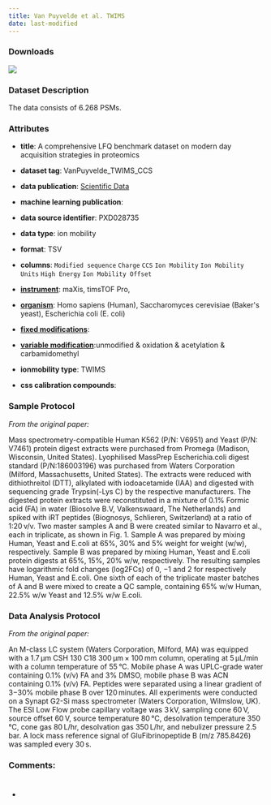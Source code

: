 ```yaml
---
title: Van Puyvelde et al. TWIMS
date: last-modified
---
```


### Downloads
[![](https://img.shields.io/badge/download-full%20dataset-008080?style=flat-square)](https://github.com/ProteomicsML/ProteomicsML/raw/main/datasets/ionmobility/VanPuyvelde_TWIMS_CCS/TWIMSpeptideCCS.tsv.gz)


### Dataset Description
The data consists of 6.268 PSMs.

### Attributes
- **title**: A comprehensive LFQ benchmark dataset on modern day acquisition strategies in proteomics
- **dataset tag**: VanPuyvelde_TWIMS_CCS
- **data publication**: [Scientific Data](https://doi.org/10.1038/s41597-022-01216-6)
- **machine learning publication**: <unknown>
- **data source identifier**: PXD028735


- **data type**: ion mobility
- **format**: TSV
- **columns**: `Modified sequence` `Charge` `CCS` `Ion Mobility` `Ion Mobility Units` `High Energy` `Ion Mobility Offset`
- **[instrument]**: maXis, timsTOF Pro, 
- **[organism]**: Homo sapiens (Human), Saccharomyces cerevisiae (Baker's yeast), Escherichia coli (E. coli)
- **[fixed modifications]**: <unknown>
- **[variable modification]**:unmodified & oxidation & acetylation & carbamidomethyl
- **ionmobility type**: TWIMS
- **css calibration compounds**: <unknown>


### Sample Protocol
*From the original paper:*

Mass spectrometry-compatible Human K562 (P/N: V6951) and Yeast (P/N: V7461) protein digest extracts were
purchased from Promega (Madison, Wisconsin, United States). Lyophilised MassPrep Escherichia.coli digest
standard (P/N:186003196) was purchased from Waters Corporation (Milford, Massachusetts, United States).
The extracts were reduced with dithiothreitol (DTT), alkylated with iodoacetamide (IAA) and digested with
sequencing grade Trypsin(-Lys C) by the respective manufacturers. The digested protein extracts were reconstituted
in a mixture of 0.1% Formic acid (FA) in water (Biosolve B.V, Valkenswaard, The Netherlands) and spiked with iRT
peptides (Biognosys, Schlieren, Switzerland) at a ratio of 1:20 v/v. Two master samples A and B were created
similar to Navarro et al., each in triplicate, as shown in Fig. 1. Sample A was prepared by mixing Human, Yeast
and E.coli at 65%, 30% and 5% weight for weight (w/w), respectively. Sample B was prepared by mixing Human,
Yeast and E.coli protein digests at 65%, 15%, 20% w/w, respectively. The resulting samples have logarithmic
fold changes (log2FCs) of 0, −1 and 2 for respectively Human, Yeast and E.coli. One sixth of each of the
triplicate master batches of A and B were mixed to create a QC sample, containing 65% w/w Human, 22.5% w/w
Yeast and 12.5% w/w E.coli.

### Data Analysis Protocol
*From the original paper:*

An M-class LC system (Waters Corporation, Milford, MA) was equipped with a 1.7 µm CSH 130 C18 300 µm ×
100 mm column, operating at 5 µL/min with a column temperature of 55 °C. Mobile phase A was UPLC-grade
water containing 0.1% (v/v) FA and 3% DMSO, mobile phase B was ACN containing 0.1% (v/v) FA. Peptides
were separated using a linear gradient of 3−30% mobile phase B over 120 minutes. All experiments were
conducted on a Synapt G2-Si mass spectrometer (Waters Corporation, Wilmslow, UK). The ESI Low Flow probe
capillary voltage was 3 kV, sampling cone 60 V, source offset 60 V, source temperature 80 °C, desolvation
temperature 350 °C, cone gas 80 L/hr, desolvation gas 350 L/hr, and nebulizer pressure 2.5 bar. A lock mass
 reference signal of GluFibrinopeptide B (m/z 785.8426) was sampled every 30 s.

### Comments:
- #


[instrument]: https://www.ebi.ac.uk/ols/ontologies/ms/terms?iri=http%3A%2F%2Fpurl.obolibrary.org%2Fobo%2FMS_1000463
[organism]: https://www.ebi.ac.uk/ols/ontologies/ms/terms?iri=http%3A%2F%2Fpurl.obolibrary.org%2Fobo%2FOBI_0100026
[fixed modifications]: https://www.ebi.ac.uk/ols/ontologies/ms/terms?iri=http%3A%2F%2Fpurl.obolibrary.org%2Fobo%2FMS_1003021
[variable modification]: https://www.ebi.ac.uk/ols/ontologies/ms/terms?iri=http%3A%2F%2Fpurl.obolibrary.org%2Fobo%2FMS_1003022
[dissociation method]: https://www.ebi.ac.uk/ols/ontologies/ms/terms?iri=http%3A%2F%2Fpurl.obolibrary.org%2Fobo%2FMS_1000044
[collision energy]: https://www.ebi.ac.uk/ols/ontologies/ms/terms?iri=http%3A%2F%2Fpurl.obolibrary.org%2Fobo%2FMS_1000045 
[mass analyzer type]: https://www.ebi.ac.uk/ols/ontologies/ms/terms?iri=http%3A%2F%2Fpurl.obolibrary.org%2Fobo%2FMS_1000443&lang=en&viewMode=All&siblings=false
[chromatography separation]: https://www.ebi.ac.uk/ols/ontologies/ms/terms?iri=http%3A%2F%2Fpurl.obolibrary.org%2Fobo%2FMS_1002270&lang=en&viewMode=All&siblings=false
